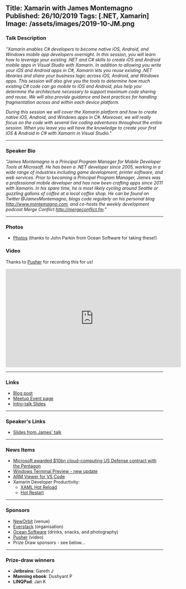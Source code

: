 Title: Xamarin with James Montemagno
Published: 26/10/2019
Tags: [.NET, Xamarin]
Image: /assets/images/2019-10-JM.png
---

### Talk Description

_"Xamarin enables C# developers to become native iOS, Android, and Windows mobile app developers overnight. In this session, you will learn how to leverage your existing .NET and C# skills to create iOS and Android mobile apps in Visual Studio with Xamarin. In addition to allowing you write your iOS and Android apps in C#, Xamarin lets you reuse existing .NET libraries and share your business logic across iOS, Android, and Windows apps. This session will also give you the tools to determine how much existing C# code can go mobile to iOS and Android, plus help you determine the architecture necessary to support maximum code sharing and reuse. We will also provide guidance and best practices for handling fragmentation across and within each device platform._

_During this session we will cover the Xamarin platform and how to create native iOS, Android, and Windows apps in C#. Moreover, we will really focus on the code with several live coding adventures throughout the entire session. When you leave you will have the knowledge to create your first iOS & Android in C# with Xamarin in Visual Studio."_

---

### Speaker Bio

_"James Montemagno is a Principal Program Manager for Mobile Developer Tools at Microsoft. He has been a .NET developer since 2005, working in a wide range of industries including game development, printer software, and web services. Prior to becoming a Principal Program Manager, James was a professional mobile developer and has now been crafting apps since 2011 with Xamarin. In his spare time, he is most likely cycling around Seattle or guzzling gallons of coffee at a local coffee shop. He can be found on Twitter @JamesMontemagno, blogs code regularly on his personal blog http://www.montemagno.com, and co-hosts the weekly development podcast Merge Conflict http://mergeconflict.fm."_

---

### Photos
* [Photos](https://www.dropbox.com/sh/h96igwu6yengsgs/AAAUYDaQVnjmKPoKy41mNsHea?dl=0) (thanks to John Parkin from Ocean Software for taking these!)

### Video

Thanks to [Pusher](https://pusher.com) for recording this for us!

<iframe width="560" height="315" src="https://www.youtube.com/embed/q-t7sMtmHYg" frameborder="0" allow="accelerometer; autoplay; encrypted-media; gyroscope; picture-in-picture" allowfullscreen></iframe>

---

### Links

* [Blog post](https://www.danclarke.com/james-montemagno)
* [Meetup Event page](https://www.meetup.com/dotnetoxford/events/265348820/)
* [Intro-talk Slides](https://www.dropbox.com/s/l1vy2sfmeuy2gjp/2019-10-JamesMontemagno.pdf?dl=0)

---

### Speaker's Links

* [Slides from James' talk](https://www.slideshare.net/JamesMontemagno/oxford-net-go-mobile-with-xamarin)

---

### News Items

* [Microsoft awarded $10bn cloud-computing US Defense contract with the Pentagon](https://www.bbc.co.uk/news/technology-50191242)
* [Windows Terminal Preview - new update](https://devblogs.microsoft.com/commandline/windows-terminal-preview-1910-release/)
* [ARM Viewer for VS Code](https://marketplace.visualstudio.com/items?itemName=bencoleman.armview)
* Xamarin Developer Productivity:
  * [XAML Hot Reload](https://devblogs.microsoft.com/xamarin/public-preview-xaml-hot-reload-xamarin-forms/)
  * [Hot Restart](https://visualstudio.microsoft.com/vs/features/xaml-hotrestart/)

---

### Sponsors

* [NewOrbit](https://neworbit.co.uk/) (venue)
* [Everstack](https://www.everstack.com) (organisation)
* [Ocean Software](http://www.oceansoftwareprojects.com/) (drinks, snacks, and photography)
* [Pusher](https://www.pusher.com/) (video)
* Prize Draw sponsors - see below...

---

### Prize-draw winners

* **Jetbrains**: Gareth J
* **Manning ebook**: Dushyant P
* **LINQPad**: Jan K
